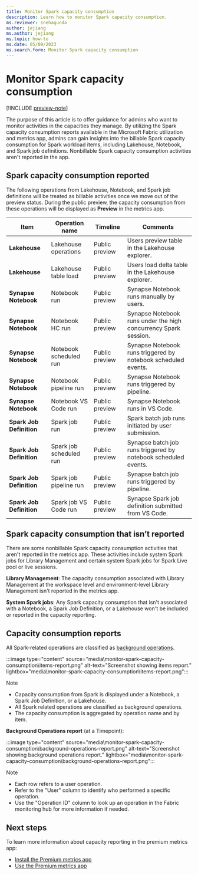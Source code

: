 ```yaml
---
title: Monitor Spark capacity consumption
description: Learn how to monitor Spark capacity consumption.
ms.reviewer: snehagunda
author: jejiang
ms.author: jejiang
ms.topic: how-to 
ms.date: 05/09/2023
ms.search.form: Monitor Spark capacity consumption
---
```


# Monitor Spark capacity consumption

[!INCLUDE [preview-note](../includes/preview-note.md)]

The purpose of this article is to offer guidance for admins who want to monitor activities in the capacities they manage. By utilizing the Spark capacity consumption reports available in the Microsoft Fabric utilization and metrics app, admins can gain insights into the billable Spark capacity consumption for Spark workload items, including Lakehouse, Notebook, and Spark job definitions. Nonbillable Spark capacity consumption activities aren't reported in the app.

## Spark capacity consumption reported 

The following operations from Lakehouse, Notebook, and Spark job definitions will be treated as billable activities once we move out of the preview status. During the public preview, the capacity consumption from these operations will be displayed as **Preview** in the metrics app. 

| Item | Operation name | Timeline | Comments |
| --- |  ---  |  ---  |  ---  |
| **Lakehouse** |  Lakehouse operations  |  Public preview  |  Users preview table in the Lakehouse explorer. |
| **Lakehouse** |  Lakehouse table load  |  Public preview  |  Users load delta table in the Lakehouse explorer. |
| **Synapse Notebook** |  Notebook run  |  Public preview  |  Synapse Notebook runs manually by users. |
| **Synapse Notebook** |  Notebook HC run  |  Public preview  | Synapse Notebook runs under the high concurrency Spark session. |
| **Synapse Notebook** |  Notebook scheduled run  |  Public preview  | Synapse Notebook runs triggered by notebook scheduled events. |
| **Synapse Notebook** |  Notebook pipeline run  |  Public preview  | Synapse Notebook runs triggered by pipeline. |
| **Synapse Notebook** |  Notebook VS Code run  |  Public preview  |  Synapse Notebook runs in VS Code. |
| **Spark Job Definition** |  Spark job run  |  Public preview  | Spark batch job runs initiated by user submission. |
| **Spark Job Definition** |  Spark job scheduled run  |  Public preview  | Synapse batch job runs triggered by notebook scheduled events. |
| **Spark Job Definition** |  Spark job pipeline run  |  Public preview  | Synapse batch job runs triggered by pipeline. |
| **Spark Job Definition** |  Spark job VS Code run  |  Public preview  | Synapse Spark job definition submitted from VS Code. |

## Spark capacity consumption that isn’t reported 

There are some nonbillable Spark capacity consumption activities that aren't reported in the metrics app. These activities include system Spark jobs for Library Management and certain system Spark jobs for Spark Live pool or live sessions. 

**Library Management**: The capacity consumption associated with Library Management at the workspace level and environment-level Library Management isn't reported in the metrics app.

**System Spark jobs**: Any Spark capacity consumption that isn't associated with a Notebook, a Spark Job Definition, or a Lakehouse won't be included or reported in the capacity reporting. 

## Capacity consumption reports

All Spark-related operations are classified as [background operations](/power-bi/enterprise/service-premium-smoothing).

:::image type="content" source="media\monitor-spark-capacity-consumption\items-report.png" alt-text="Screenshot showing items report." lightbox="media\monitor-spark-capacity-consumption\items-report.png":::

> [!NOTE]
> - Capacity consumption from Spark is displayed under a Notebook, a Spark Job Definition, or a Lakehouse.  
> - All Spark related operations are classified as background operations. 
> - The capacity consumption is aggregated by operation name and by item.   

**Background Operations report** (at a Timepoint):

:::image type="content" source="media\monitor-spark-capacity-consumption\background-operations-report.png" alt-text="Screenshot showing background operations report." lightbox="media\monitor-spark-capacity-consumption\background-operations-report.png":::

> [!NOTE]
>- Each row refers to a user operation. 
>- Refer to the "User" column to identify who performed a specific operation.
>- Use the "Operation ID" column to look up an operation in the Fabric monitoring hub for more information if needed.

## Next steps

To learn more information about capacity reporting in the premium metrics app:  

- [Install the Premium metrics app](/power-bi/enterprise/service-premium-install-app)
- [Use the Premium metrics app](/power-bi/enterprise/service-premium-metrics-app)

